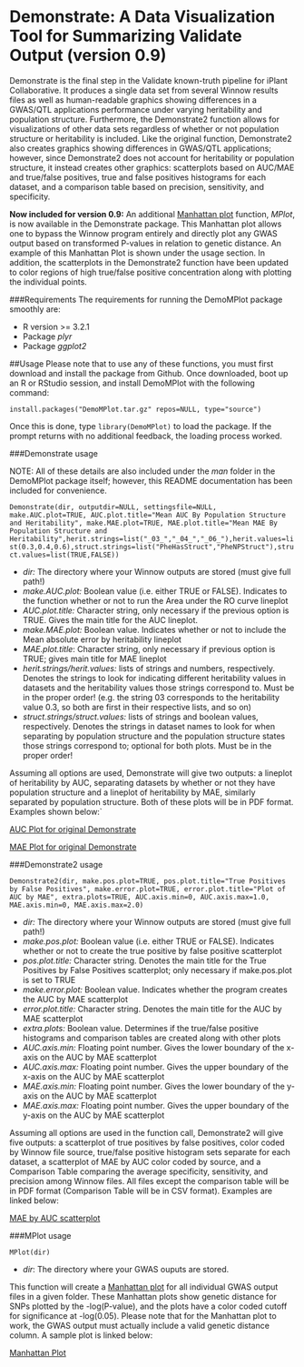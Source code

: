 # Demonstrate: A Data Visualization Tool for Summarizing Validate Output (version 0.9)

Demonstrate is the final step in the Validate known-truth pipeline for iPlant Collaborative. It produces a single data set from several Winnow results files as well as human-readable graphics showing differences in a GWAS/QTL applications performance under varying heritability and population structure. Furthermore, the Demonstrate2 function allows for visualizations of other data sets regardless of whether or not population structure or heritability is included. Like the original function, Demonstrate2 also creates graphics showing differences in GWAS/QTL applications; however, since Demonstrate2 does not account for heritability or population structure, it instead creates other graphics: scatterplots based on AUC/MAE and true/false positives, true and false positives histograms for each dataset, and a comparison table based on precision, sensitivity, and specificity.

**Now included for version 0.9:** An additional [Manhattan plot](https://en.wikipedia.org/wiki/Manhattan_plot) function, *MPlot*, is now available in the Demonstrate package. This Manhattan plot allows one to bypass the Winnow program entirely and directly plot any GWAS output based on transformed P-values in relation to genetic distance. An example of this Manhattan Plot is shown under the usage section. In addition, the scatterplots in the Demonstrate2 function have been updated to color regions of high true/false positive concentration along with plotting the individual points. 

###Requirements 
The requirements for running the DemoMPlot package smoothly are:
* R version >= 3.2.1
* Package *plyr*
* Package *ggplot2*

##Usage
Please note that to use any of these functions, you must first download and install the package from Github. Once downloaded, boot up an R or RStudio session, and install DemoMPlot with the following command:

`install.packages("DemoMPlot.tar.gz" repos=NULL, type="source")`

Once this is done, type `library(DemoMPlot)` to load the package. If the prompt returns with no additional feedback, the loading process worked.

###Demonstrate usage

NOTE: All of these details are also included under the *man* folder in the DemoMPlot package itself; however, this README documentation has been included for convenience.

`Demonstrate(dir, outputdir=NULL, settingsfile=NULL, make.AUC.plot=TRUE, AUC.plot.title="Mean AUC By Population Structure and Heritability", make.MAE.plot=TRUE, MAE.plot.title="Mean MAE By Population Structure and Heritability",herit.strings=list("_03_","_04_","_06_"),herit.values=list(0.3,0.4,0.6),struct.strings=list("PheHasStruct","PheNPStruct"),struct.values=list(TRUE,FALSE))`

  * *dir:*  The directory where your Winnow outputs are stored (must give full path!)
  * *make.AUC.plot:* Boolean value (i.e. either TRUE or FALSE). Indicates to the function whether or not to run the Area under the RO curve lineplot
  * *AUC.plot.title:* Character string, only necessary if the previous option is TRUE.  Gives the main title for the AUC lineplot.
  * *make.MAE.plot:* Boolean value. Indicates whether or not to include the Mean absolute error by heritability lineplot
  * *MAE.plot.title*: Character string, only necessary if previous option is TRUE; gives main title for MAE lineplot
  * *herit.strings/herit.values:* lists of strings and numbers, respectively. Denotes the strings to look for indicating different heritability values in datasets and the heritability values those strings correspond to. Must be in the proper order! (e.g. the string 03 corresponds to the heritability value 0.3, so both are first in their respective lists, and so on)
  * *struct.strings/struct.values:* lists of strings and boolean values, respectively. Denotes the strings in dataset names to look for when separating by population structure and the population structure states those strings correspond to; optional for both plots. Must be in the proper order!

Assuming all options are used, Demonstrate will give two outputs: a lineplot of heritability by AUC, separating datasets by whether or not they have population structure and a lineplot of heritability by MAE, similarly separated by population structure. Both of these plots will be in PDF format. Examples shown below:`

[AUC Plot for original Demonstrate](https://pods.iplantcollaborative.org/wiki/download/attachments/18188259/AUC-pop-structure.JPG?version=1&modificationDate=1434060411000&api=v2)

[MAE Plot for original Demonstrate](https://pods.iplantcollaborative.org/wiki/download/attachments/18188259/MAE-pop-structure.JPG?version=1&modificationDate=1434060431000&api=v2)

###Demonstrate2 usage

`Demonstrate2(dir, make.pos.plot=TRUE, pos.plot.title="True Positives by False Positives", make.error.plot=TRUE, error.plot.title="Plot of AUC by MAE", extra.plots=TRUE, AUC.axis.min=0, AUC.axis.max=1.0, MAE.axis.min=0, MAE.axis.max=2.0)`

  * *dir:*  The directory where your Winnow outputs are stored (must give full path!)
  * *make.pos.plot:* Boolean value (i.e. either TRUE or FALSE). Indicates whether or not to create the true positive by false positive scatterplot
  * *pos.plot.title:* Character string. Denotes the main title for the True Positives by False Positives scatterplot; only necessary if make.pos.plot is set to TRUE
  * *make.error.plot:* Boolean value. Indicates whether the program creates the AUC by MAE scatterplot
  * *error.plot.title:* Character string. Denotes the main title for the AUC by MAE scatterplot
  * *extra.plots:* Boolean value. Determines if the true/false positive histograms and comparison tables are created along with other plots
  * *AUC.axis.min:* Floating point number. Gives the lower boundary of the x-axis on the AUC by MAE scatterplot
  * *AUC.axis.max:* Floating point number. Gives the upper boundary of the x-axis on the AUC by MAE scatterplot
  * *MAE.axis.min:* Floating point number. Gives the lower boundary of the y-axis on the AUC by MAE scatterplot
  * *MAE.axis.max:* Floating point number. Gives the upper boundary of the y-axis on the AUC by MAE scatterplot

Assuming all options are used in the function call, Demonstrate2 will give five outputs: a scatterplot of true positives by false positives, color coded by Winnow file source, true/false positive histogram sets separate for each dataset, a scatterplot of MAE by AUC color coded by source, and a Comparison Table comparing the average specificity, sensitivity, and precision among Winnow files. All files except the comparison table will be in PDF format (Comparison Table will be in CSV format). Examples are linked below:

[MAE by AUC scatterplot](https://github.com/UNCW-iPlant/Validate-Master/files/538/My.Error.Plot.pdf)

###MPlot usage

`MPlot(dir)`

* *dir*: The directory where your GWAS ouputs are stored.

This function will create a [Manhattan plot](https://en.wikipedia.org/wiki/Manhattan_plot) for all individual GWAS output files in a given folder. These Manhattan plots show genetic distance for SNPs plotted by the -log(P-value), and the plots have a color coded cutoff for significance at -log(0.05). Please note that for the Manhattan plot to work, the GWAS output must actually include a valid genetic distance column. A sample plot is linked below: 

[Manhattan Plot](https://github.com/UNCW-iPlant/Validate-Master/files/535/Manhattan.Plot.pdf)
